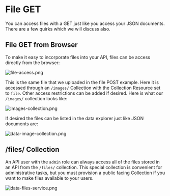 # File GET

You can access files with a GET just like you access your JSON documents.  There are a few quirks which we will discuss also.

## File GET from Browser

To make it easy to incorporate files into your API, files can be access directly from the browser:

![file-access.png](https://s3.amazonaws.com/maasive-docs/assets/images/file-access.png)

This is the same file that we uploaded in the file POST example.  Here it is accessed through an `/images/` Collection with the Collection Resource set to `file`.  Other access restrictions can be added if desired.  Here is what our `/images/` collection looks like:

![images-collection.png](https://s3.amazonaws.com/maasive-docs/assets/images/images-collection.png)

If desired the files can be listed in the data explorer just like JSON documents are:

![data-image-collection.png](https://s3.amazonaws.com/maasive-docs/assets/images/data-image-collection.png)

## /files/ Collection

An API user with the `admin` role can always access all of the files stored in an API from the `/files/` collection.  This special collection is convenient for administrative tasks, but you must provision a public facing Collection if you want to make files available to your users.

![data-files-service.png](https://s3.amazonaws.com/maasive-docs/assets/images/data-files-service.png)
